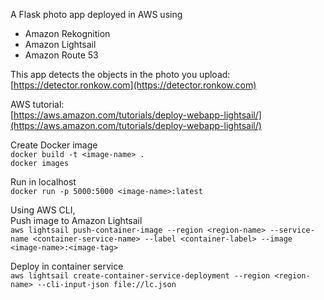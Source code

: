 A Flask photo app deployed in AWS using
- Amazon Rekognition
- Amazon Lightsail
- Amazon Route 53

This app detects the objects in the photo you upload: 
[https://detector.ronkow.com](https://detector.ronkow.com) 

AWS tutorial:  
[https://aws.amazon.com/tutorials/deploy-webapp-lightsail/](https://aws.amazon.com/tutorials/deploy-webapp-lightsail/) 

Create Docker image    
`docker build -t <image-name> .`  
`docker images`

Run in localhost     
`docker run -p 5000:5000 <image-name>:latest`

Using AWS CLI,    
Push image to Amazon Lightsail    
`aws lightsail push-container-image --region <region-name> --service-name <container-service-name> --label <container-label> --image <image-name>:<image-tag>`

Deploy in container service  
`aws lightsail create-container-service-deployment --region <region-name> --cli-input-json file://lc.json`
